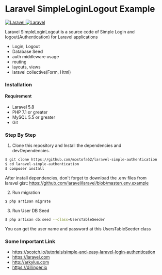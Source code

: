 # Laravel SimpleLoginLogout Example

[![Laravel](https://laravel.com/img/logomark.min.svg) ![Laravel](https://laravel.com/img/logotype.min.svg)](https://laravel.com)

Laravel SimpleLoginLogout is a source code of Simple Login and logout(Authentication) for Laravel applications 

  - Login, Logout
  - Database Seed
  - auth middleware usage
  - routing
  - layouts, views
  - laravel collective(Form, Html)
### Installation
#### Requirement
- Laravel 5.8
- PHP 7.1 or greater
- MySQL 5.5 or greater
- Git
### Step By Step
1. Clone this repository and Install the dependencies and devDependencies.

```sh
$ git clone https://github.com/mostofa62/laravel-simple-authentication
$ cd laravel-simple-authentication
$ composer install
```
After install dependencies, don't forget to download the .env files from laravel 
gist: https://github.com/laravel/laravel/blob/master/.env.example

2. Run migration
```sh
$ php artisan migrate
```
3. Run User DB Seed
```sh
$ php artisan db:seed --class=UsersTableSeeder
```
You can get the user name and password at this UsersTableSeeder class

### Some Important Link
- https://scotch.io/tutorials/simple-and-easy-laravel-login-authentication
- https://laravel.com
- http://arkylus.com
- https://dillinger.io
